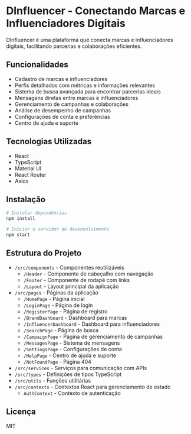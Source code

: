 # DInfluencer - Conectando Marcas e Influenciadores Digitais

DInfluencer é uma plataforma que conecta marcas e influenciadores digitais, facilitando parcerias e colaborações eficientes.

## Funcionalidades

- Cadastro de marcas e influenciadores
- Perfis detalhados com métricas e informações relevantes
- Sistema de busca avançada para encontrar parcerias ideais
- Mensagens diretas entre marcas e influenciadores
- Gerenciamento de campanhas e colaborações
- Análise de desempenho de campanhas
- Configurações de conta e preferências
- Centro de ajuda e suporte

## Tecnologias Utilizadas

- React
- TypeScript
- Material UI
- React Router
- Axios

## Instalação

```bash
# Instalar dependências
npm install

# Iniciar o servidor de desenvolvimento
npm start
```

## Estrutura do Projeto

- `/src/components` - Componentes reutilizáveis
  - `/Header` - Componente de cabeçalho com navegação
  - `/Footer` - Componente de rodapé com links
  - `/Layout` - Layout principal da aplicação
- `/src/pages` - Páginas da aplicação
  - `/HomePage` - Página inicial
  - `/LoginPage` - Página de login
  - `/RegisterPage` - Página de registro
  - `/BrandDashboard` - Dashboard para marcas
  - `/InfluencerDashboard` - Dashboard para influenciadores
  - `/SearchPage` - Página de busca
  - `/CampaignPage` - Página de gerenciamento de campanhas
  - `/MessagesPage` - Sistema de mensagens
  - `/SettingsPage` - Configurações de conta
  - `/HelpPage` - Centro de ajuda e suporte
  - `/NotFoundPage` - Página 404
- `/src/services` - Serviços para comunicação com APIs
- `/src/types` - Definições de tipos TypeScript
- `/src/utils` - Funções utilitárias
- `/src/contexts` - Contextos React para gerenciamento de estado
  - `AuthContext` - Contexto de autenticação

## Licença

MIT